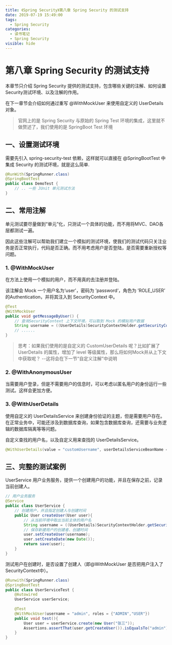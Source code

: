 ```yaml
---
title: 《Spring Security》第八章 Spring Security 的测试支持
date: 2019-07-19 15:49:00
tags:
  - Spring Security
categories:
  - 读书笔记
  - Spring Security
visible: hide
---
```


# 第八章 Spring Security 的测试支持

本章节只介绍 Spring Security 提供的测试支持，包含哪些关键的注解、如何设置Security测试环境、以及注解的作用。

在下一章节会介绍如何通过重写 @WithMockUser 来使用自定义的 UserDetails 对象。

> 官网上的是 Spring Security 与原始的 Spring Test 环境的集成，这里就不做赘述了，我们使用的是 SpringBoot Test 环境

## 一、设置测试环境

需要先引入 spring-security-test 依赖，这样就可以直接在 @SpringBootTest 中集成 Security 的测试环境，就是这么简单.

```java
@RunWith(SpringRunner.class)
@SpringBootTest
public class DemoTest {
    // .. 一些 JUnit 单元测试方法
}
```

## 二、常用注解

单元测试要尽量做到“单元”化，只测试一个具体的功能，而不用将MVC、DAO各层都测试一遍。

因此这些注解可以帮助我们建立一个模拟的测试环境，使我们的测试代码只关注业务是否正常执行，代码是否正确。而不用考虑用户是否登陆，是否需要重新授权等问题。

### 1. @WithMockUser

在方法上使用一个模拟的用户，而不用真的去注册并登陆。

该注解会 Mock 一个用户名为‘user'，密码为 ’password‘，角色为 ’ROLE_USER’ 的Authentication，并将其注入到 SecurityContext 中。

```java
@Test
@WithMockUser
public void getMessageByUser() {
    // 查询SecurityContext 上下文环境，可以取到 Mock 的模拟用户数据
    String username = ((UserDetails)SecurityContextHolder.getSecurityContext().getAuthentication().getPrincipal()).getUsername();
    // ......
}
```

> 思考：如果我们使用的是自定义的 CustomUserDetails 呢？比如扩展了 UserDetails 的属性，增加了 level 等级属性，那么将如何Mock并从上下文中获取呢？    --这将会在下一节“自定义注解”中说明

### 2. @WithAnonymousUser

当需要用户登录，但是不需要用户的信息时，可以考虑以匿名用户的身份运行一些测试。这样会更加方便。

### 3. @WithUserDetails

使用自定义的 UserDetailsService 来创建身份验证的主题，但是需要用户存在。在正常业务中，可能还涉及到数据库查询，如果包含数据库查询，还需要与业务逻辑的数据库隔离等等问题。

自定义查找的用户名，以及自定义用来查找的 UserDetailsService。

```java
@WithUserDetails(value = "customUsername", userDetailsServiceBeanName = "myUserDetailsService")
```

## 三、完整的测试案例

UserService 用户业务服务，提供一个创建用户的功能，并且在保存之前，记录当前创建人。

```java
// 用户业务服务
@Service
public class UserService {
    // 创建用户，并且指定创建人与创建时间
    public User createUser(User user){
        // 从当前环境中取出当前主体的用户名
        String username = ((UserDetails)SecurityContextHolder.getSecurityContext().getAuthentication().getPrincipal()).getUsername();
        // 保存新建用户的创建者、创建时间
        user.setCreateUser(username);
        user.setCreateDate(new Date());
        return save(user);
    }
}
```

测试用户在创建时，是否设置了创建人（即@WithMockUser 是否把用户注入了SecurityContext中）。

```java
@Runwith(SpringRunner.class)
@SpringBootTest
public class UserServiceTest {
    @Autowired
    UserService userService;
    
    @Test
    @WithMockUser(username = "admin", roles = {"ADMIN","USER"})
    public void test(){
        User user = userService.create(new User("张三"));
        Assertions.assertThat(user.getCreateUser()).isEqualsTo("admin");
    }
}
```



